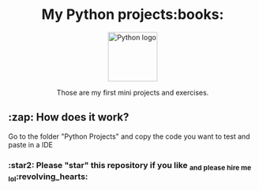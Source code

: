 <h1 align="center">My Python projects:books:</h1>

<p align="center">
    <img src="https://upload.wikimedia.org/wikipedia/commons/thumb/0/0a/Python.svg/2048px-Python.svg.png" alt="Python logo" style="height: 100px; width:100px;"/>
 </p>
 
 <p align="center">Those are my first mini projects and exercises.</p>
 <h2>:zap: How does it work?</h2>
 <p>Go to the folder "Python Projects" and copy the code you want to test and paste in a IDE</p>
<h3>:star2: Please "star" this repository if you like <sub>and please hire me lol</sub>:revolving_hearts:</h3>
